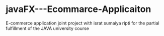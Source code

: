 # javaFX---Ecommarce-Applicaiton
E-commerce application joint project with israt sumaiya ripti for the partial fulfillment of the JAVA university course
